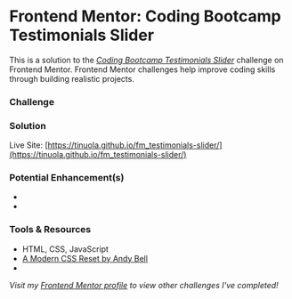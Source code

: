 # Frontend Mentor: Coding Bootcamp Testimonials Slider
This is a solution to the _[Coding Bootcamp Testimonials Slider](https://www.frontendmentor.io/challenges/coding-bootcamp-testimonials-slider-4FNyLA8JL)_ challenge on Frontend Mentor. Frontend Mentor challenges help improve coding skills through building realistic projects.


### Challenge


### Solution
Live Site: [https://tinuola.github.io/fm_testimonials-slider/](https://tinuola.github.io/fm_testimonials-slider/)


### Potential Enhancement(s)
- 
- 


### Tools & Resources
- HTML, CSS, JavaScript
- [A Modern CSS Reset by Andy Bell](https://piccalil.li/blog/a-modern-css-reset/)
- []()


_Visit my [Frontend Mentor profile](https://www.frontendmentor.io/profile/tinuola) to view other challenges I've completed!_